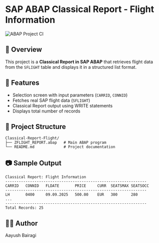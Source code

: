 # SAP ABAP Classical Report - Flight Information

![ABAP Project CI](https://github.com/Aayussh017/SAP-ABAP-Classical-Report/actions/workflows/abap-project-ci.yml/badge.svg)

## 📌 Overview
This project is a **Classical Report in SAP ABAP** that retrieves flight data from the `SFLIGHT` table 
and displays it in a structured list format.

## 🚀 Features
- Selection screen with input parameters (`CARRID`, `CONNID`)
- Fetches real SAP flight data (`SFLIGHT`)
- Classical Report output using WRITE statements
- Displays total number of records

## 📂 Project Structure
```
Classical-Report-Flight/
├── ZFLIGHT_REPORT.abap   # Main ABAP program
└── README.md             # Project documentation
```

## 📷 Sample Output
```
Classical Report: Flight Information
---------------------------------------------------------------
CARRID   CONNID   FLDATE       PRICE     CURR  SEATSMAX SEATSOCC
---------------------------------------------------------------
LH       0400     09.09.2025   500.00    EUR   300      280
...
---------------------------------------------------------------
Total Records: 25
```

## 🧑‍💻 Author
Aayush Bairagi
